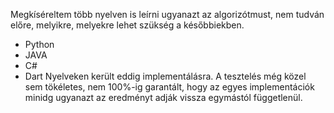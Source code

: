 Megkíséreltem több nyelven is leírni ugyanazt az algorizótmust, nem tudván előre, melyikre, melyekre lehet szükség a későbbiekben.
* Python
* JAVA
* C#
* Dart
Nyelveken került eddig implementálásra. A tesztelés még közel sem tökéletes, nem 100%-ig garantált, hogy az egyes implementációk minidg ugyanazt az eredményt adják vissza egymástól függetlenül.
